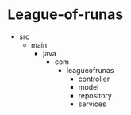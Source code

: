 # League-of-runas

- src
  - main
    - java
      - com
        - leagueofrunas
          - controller
          - model
          - repository
          - services
